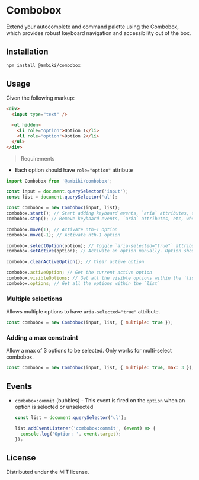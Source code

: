# Combobox

Extend your autocomplete and command palette using the Combobox, which provides robust keyboard navigation and
accessibility out of the box.

## Installation

```bash
npm install @ambiki/combobox
```

## Usage

Given the following markup:

```html
<div>
  <input type="text" />

  <ul hidden>
    <li role="option">Option 1</li>
    <li role="option">Option 2</li>
  </ul>
</div>
```

> Requirements

- Each option should have `role="option"` attribute

```js
import Combobox from '@ambiki/combobox';

const input = document.querySelector('input');
const list = document.querySelector('ul');

const combobox = new Combobox(input, list);
combobox.start(); // Start adding keyboard events, `aria` attributes, etc, when the `list` appears
combobox.stop(); // Remove keyboard events, `aria` attributes, etc, when the `list` disappears

combobox.move(1); // Activate nth+1 option
combobox.move(-1); // Activate nth-1 option

combobox.selectOption(option); // Toggle `aria-selected="true"` attribute. Option should have `role="option"` attribute
combobox.setActive(option); // Activate an option manually. Option should have `role="option"` attribute

combobox.clearActiveOption(); // Clear active option

combobox.activeOption; // Get the current active option
combobox.visibleOptions; // Get all the visible options within the `list`
combobox.options; // Get all the options within the `list`
```

### Multiple selections

Allows multiple options to have `aria-selected="true"` attribute.

```js
const combobox = new Combobox(input, list, { multiple: true });
```

### Adding a max constraint

Allow a max of 3 options to be selected. Only works for multi-select combobox.

```js
const combobox = new Combobox(input, list, { multiple: true, max: 3 });
```

## Events

- `combobox:commit` (bubbles) - This event is fired on the `option` when an option is selected or unselected

  ```js
  const list = document.querySelector('ul');

  list.addEventListener('combobox:commit', (event) => {
    console.log('Option: ', event.target);
  });
  ```

## License

Distributed under the MIT license.
